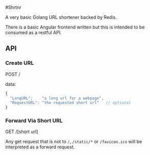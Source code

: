 

#Shrtnr

A very basic Golang URL shortener backed by Redis.

There is a basic Angular frontend written but this is intended to be consumed as a restful API.




## API


### Create URL

POST /

data:

```javascript
{
  "LongURL":    "a long url for a webpage",
  "RequestURL": "the requested short url"   // optional
}

```




### Forward Via Short URL

GET /[short url]

Any get request that is not to `/`, `/static/*` or `/favicon.ico` will be interpreted as a forward request.



